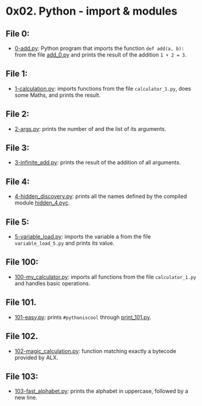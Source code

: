 # 0x02. Python - import & modules

## File 0:
* [0-add.py](./0-add.py): Python program that imports the function `def add(a, b):` from the file [add_0.py](./add_0.py) and prints the result of the addition `1 + 2 = 3`.
## File 1:
* [1-calculation.py](./1-calculation.py): imports functions from the file `calculator_1.py`, does some Maths, and prints the result.
## File 2:
* [2-args.py](./2-args.py): prints the number of and the list of its arguments.
## File 3:
* [3-infinite_add.py](./3-infinite_add.py): prints the result of the addition of all arguments.
## File 4:
* [4-hidden_discovery.py](./4-hidden_discovery.py): prints all the names defined by the compiled module [hidden_4.pyc](https://github.com/holbertonschool/0x02.py/raw/master/hidden_4.pyc).
## File 5:
* [5-variable_load.py](./5-variable_load.py): imports the variable a from the file `variable_load_5.py` and prints its value.
## File 100:
* [100-my_calculator.py](./100-my_calculator.py): imports all functions from the file `calculator_1.py` and handles basic operations.
## File 101.
* [101-easy.py](./101-easy.py): prints `#pythoniscool` through [print_101.py](./print.py).
## File 102.
* [102-magic_calculation.py](./102-magic_calculation.py): function matching exactly a bytecode provided by ALX.
## File 103:
* [103-fast_alphabet.py](./103-fast_alphabet.py): prints the alphabet in uppercase, followed by a new line.

